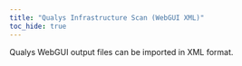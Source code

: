 ```yaml
---
title: "Qualys Infrastructure Scan (WebGUI XML)"
toc_hide: true
---
```

Qualys WebGUI output files can be imported in XML format.
